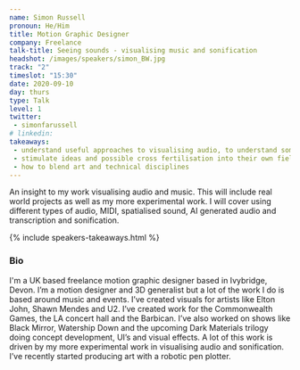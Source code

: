 ```yaml
---
name: Simon Russell
pronoun: He/Him
title: Motion Graphic Designer
company: Freelance
talk-title: Seeing sounds - visualising music and sonification
headshot: /images/speakers/simon_BW.jpg
track: "2"
timeslot: "15:30"
date: 2020-09-10
day: thurs
type: Talk
level: 1
twitter:
 - simonfarussell
# linkedin: 
takeaways:
 - understand useful approaches to visualising audio, to understand some of the challenges/technical and creative of visualising audio/data
 - stimulate ideas and possible cross fertilisation into their own field. 
 - how to blend art and technical disciplines 
---
```


<p>An insight to my work visualising audio and music. This will include real world projects as well as my more experimental work. I will cover using different types of audio, MIDI, spatialised sound, AI generated audio and transcription and sonification. </p>

{% include speakers-takeaways.html %}

<h3>Bio</h3>
<p>I'm a UK based freelance motion graphic designer based in Ivybridge, Devon. 
I’m a motion designer and 3D generalist but a lot of the work I do is based around music and events. I’ve created visuals for artists like Elton John, Shawn Mendes and U2. I’ve created work for the Commonwealth Games, the LA concert hall and the Barbican.
I’ve also worked on shows like Black Mirror, Watership Down and the upcoming Dark Materials trilogy doing concept development, UI’s and visual effects. A lot of this work is driven by my more experimental work in visualising audio and sonification. I’ve recently started producing art with a robotic pen plotter. 
</p>